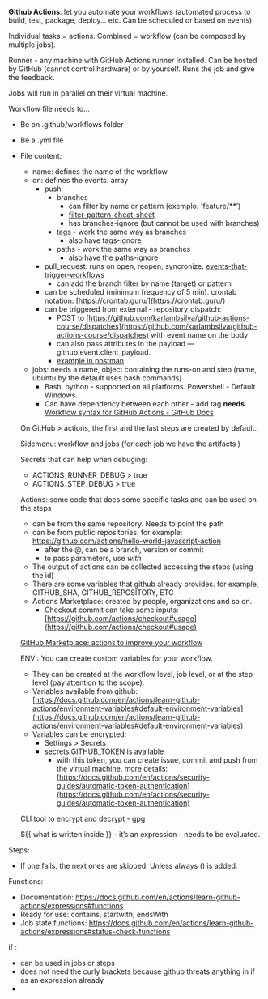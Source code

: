 **Github Actions**: let you automate your workflows (automated process to build, test, package, deploy… etc. Can be scheduled or based on events).

Individual tasks = actions. Combined = workflow (can be composed by multiple jobs).

Runner - any machine with GitHub Actions runner installed. Can be hosted by GitHub (cannot control hardware) or by yourself. Runs the job and give the feedback.

Jobs will run in parallel on their virtual machine.

Workflow file needs to…

- Be on .github/workflows folder
- Be a .yml file
- File content:

  - name: defines the name of the workflow
  - on: defines the events. array
    - push
      - branches
        - can filter by name or pattern (exemplo: 'feature/\*\*’)
        - [filter-pattern-cheat-sheet](https://docs.github.com/en/actions/using-workflows/workflow-syntax-for-github-actions#filter-pattern-cheat-sheet)
        - has branches-ignore (but cannot be used with branches)
      - tags - work the same way as branches
        - also have tags-ignore
      - paths - work the same way as branches
        - also have the paths-ignore
    - pull_request: runs on open, reopen, syncronize. [events-that-trigger-workflows](https://docs.github.com/en/actions/using-workflows/events-that-trigger-workflows)
      - can add the branch filter by name (target) or pattern
    - can be scheduled (minimum frequency of 5 min). crontab notation: [https://crontab.guru/](https://crontab.guru/)
    - can be triggered from external - repository_dispatch:
      - POST to [https://github.com/karlambsilva/github-actions-course/dispatches](https://github.com/karlambsilva/github-actions-course/dispatches) with event name on the body
      - can also pass attributes in the payload — github.event.client_payload.
      - [example in postman](https://personal-studies-kmbs.postman.co/workspace/MB.io~67e57702-9144-474b-ba64-90b361ba0c21/request/2445161-ec927cff-1b75-4a2c-b84a-17f63ba25da0)
  - jobs: needs a name, object containing the runs-on and step (name, ubuntu by the default uses bash commands)
    - Bash, python - supported on all platforms. Powershell - Default Windows.
    - Can have dependency between each other - add tag **needs**
      [Workflow syntax for GitHub Actions - GitHub Docs](https://docs.github.com/en/actions/using-workflows/workflow-syntax-for-github-actions#jobsjob_idstepsshell)

  On GitHub > actions, the first and the last steps are created by default.

  Sidemenu: workflow and jobs (for each job we have the artifacts )

  Secrets that can help when debuging:

  - ACTIONS_RUNNER_DEBUG > true
  - ACTIONS_STEP_DEBUG > true

  Actions: some code that does some specific tasks and can be used on the steps

  - can be from the same repository. Needs to point the path
  - can be from public repositories. for example: https://github.com/actions/hello-world-javascript-action
    - after the @, can be a branch, version or commit
    - to pass parameters, use _with_
  - The output of actions can be collected accessing the steps (using the id)
  - There are some variables that github already provides. for example, GITHUB_SHA, GITHUB_REPOSITORY, ETC
  - Actions Marketplace: created by people, organizations and so on.
    - Checkout commit can take some inputs: [https://github.com/actions/checkout#usage](https://github.com/actions/checkout#usage)

  [GitHub Marketplace: actions to improve your workflow](https://github.com/marketplace?type=actions)

  ENV : You can create custom variables for your workflow.

  - They can be created at the workflow level, job level, or at the step level (pay attention to the scope).
  - Variables available from github: [https://docs.github.com/en/actions/learn-github-actions/environment-variables#default-environment-variables](https://docs.github.com/en/actions/learn-github-actions/environment-variables#default-environment-variables)
  - Variables can be encrypted:
    - Settings > Secrets
    - secrets.GITHUB_TOKEN is available
      - with this token, you can create issue, commit and push from the virtual machine. more details: [https://docs.github.com/en/actions/security-guides/automatic-token-authentication](https://docs.github.com/en/actions/security-guides/automatic-token-authentication)

  CLI tool to encrypt and decrypt - gpg

  ${{ what is written inside }} - it’s an expression - needs to be evaluated.

Steps:

- If one fails, the next ones are skipped. Unless always () is added.

Functions:

- Documentation: https://docs.github.com/en/actions/learn-github-actions/expressions#functions
- Ready for use: contains, startwith, endsWith
- Job state functions: https://docs.github.com/en/actions/learn-github-actions/expressions#status-check-functions

if :

- can be used in jobs or steps
- does not need the curly brackets because github threats anything in if as an expression already
-
